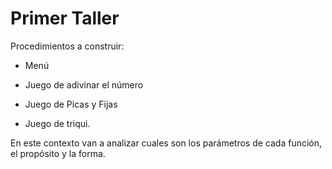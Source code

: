 # Primer Taller


Procedimientos a construir:

- Menú

- Juego de adivinar el número

- Juego de Picas y Fijas

- Juego de triqui.

En este contexto van a analizar cuales son los parámetros de cada función, el propósito y la forma.
